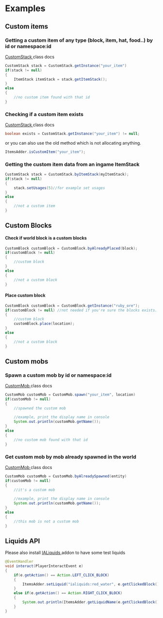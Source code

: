 # Examples

## Custom items

### Getting a custom item of any type (block, item, hat, food..) by id or namespace:id

[CustomStack ](https://github.com/LoneDev6/API-ItemsAdder/blob/master/src/main/java/dev/lone/itemsadder/api/CustomStack.java)class docs

```java
CustomStack stack = CustomStack.getInstance("your_item")
if(stack != null)
{
    ItemStack itemStack = stack.getItemStack();
}
else
{
    //no custom item found with that id
}
```

### Checking if a custom item exists

[CustomStack ](https://github.com/LoneDev6/API-ItemsAdder/blob/master/src/main/java/dev/lone/itemsadder/api/CustomStack.java)class docs

```java
boolean exists = CustomStack.getInstance("your_item") != null;
```

or you can also use the old method which is not allocating anything.

```java
ItemsAdder.isCustomItem("your_item");
```

### Getting the custom item data from an ingame ItemStack

```java
CustomStack stack = CustomStack.byItemStack(myItemStack);
if(stack != null)
{
    stack.setUsages(5)//for example set usages
}
else
{
    //not a custom item
}
```

## Custom Blocks

#### Check if world block is a custom blocks

```java
CustomBlock customBlock = CustomBlock.byAlreadyPlaced(block);
if(customBlock != null)
{
    //custom block
}
else
{
    //not a custom block
}
```

#### Place custom block

```java
CustomBlock customBlock = CustomBlock.getInstance("ruby_ore");
if(customBlock != null) //not needed if you're sure the blocks exists.
{
    //custom block
    customBlock.place(location);
}
else
{
    //not a custom block
}
```

## Custom mobs

### Spawn a custom mob by id or namespace:id

[CustomMob ](https://github.com/LoneDev6/API-ItemsAdder/blob/master/src/main/java/dev/lone/itemsadder/api/CustomMob.java)class docs

```java
CustomMob customMob = CustomMob.spawn("your_item", location)
if(customMob != null)
{
    //spawned the custom mob
    
    //example, print the display name in console
    System.out.println(customMob.getName());
}
else
{
    //no custom mob found with that id
}
```

### Get custom mob by mob already spawned in the world

[CustomMob ](https://github.com/LoneDev6/API-ItemsAdder/blob/master/src/main/java/dev/lone/itemsadder/api/CustomMob.java)class docs

```java
CustomMob customMob = CustomMob.byAlreadySpawned(entity)
if(customMob != null)
{
    //it's a custom mob
    
    //example, print the display name in console
    System.out.println(customMob.getName());
}
else
{
    //this mob is not a custom mob
}
```

## Liquids API

Please also install [IALiquids ](https://www.spigotmc.org/resources/84386)addon to have some test liquids

```java
@EventHandler
void interact(PlayerInteractEvent e)
{
    if(e.getAction() == Action.LEFT_CLICK_BLOCK)
    {
        ItemsAdder.setLiquid("ialiquids:red_water", e.getClickedBlock().getLocation());
    }
    else if(e.getAction() == Action.RIGHT_CLICK_BLOCK)
    {
        System.out.println(ItemsAdder.getLiquidName(e.getClickedBlock().getRelative(e.getBlockFace()).getLocation()));
    }
}
```
